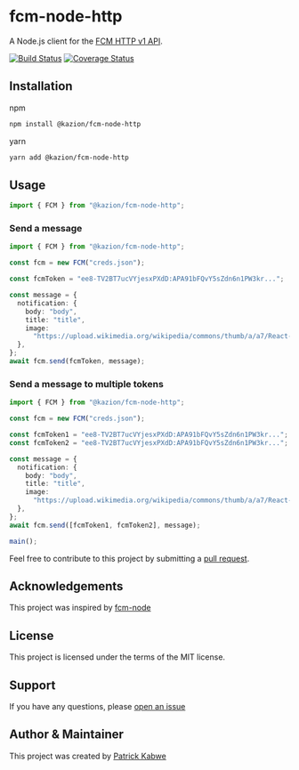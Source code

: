# fcm-node-http

A Node.js client for the [FCM HTTP v1 API](https://firebase.google.com/docs/cloud-messaging/http-server-ref).

[![Build Status](https://travis-ci.org/cedadev/fcm-node-http.svg?branch=main)](https://travis-ci.org/cedadev/fcm-node-http)
[![Coverage Status](https://coveralls.io/repos/github/cedadev/fcm-node-http/badge.svg?branch=master)](https://coveralls.io/github/cedadev/fcm-node-http?branch=main)

## Installation

npm
```bash 
npm install @kazion/fcm-node-http 
```

yarn
```bash
yarn add @kazion/fcm-node-http
```

## Usage

```js
import { FCM } from "@kazion/fcm-node-http";
```

### Send a message

```ts
import { FCM } from "@kazion/fcm-node-http";

const fcm = new FCM("creds.json");

const fcmToken = "ee8-TV2BT7ucVYjesxPXdD:APA91bFQvY5sZdn6n1PW3kr...";

const message = {
  notification: {
    body: "body",
    title: "title",
    image:
      "https://upload.wikimedia.org/wikipedia/commons/thumb/a/a7/React-icon.svg/120px-React-icon.svg.png",
  },
};
await fcm.send(fcmToken, message);
```

### Send a message to multiple tokens

```ts
import { FCM } from "@kazion/fcm-node-http";

const fcm = new FCM("creds.json");

const fcmToken1 = "ee8-TV2BT7ucVYjesxPXdD:APA91bFQvY5sZdn6n1PW3kr...";
const fcmToken2 = "ee8-TV2BT7ucVYjesxPXdD:APA91bFQvY5sZdn6n1PW3kr...";

const message = {
  notification: {
    body: "body",
    title: "title",
    image:
      "https://upload.wikimedia.org/wikipedia/commons/thumb/a/a7/React-icon.svg/120px-React-icon.svg.png",
  },
};
await fcm.send([fcmToken1, fcmToken2], message);

main();
```

Feel free to contribute to this project by submitting a [pull request](https://github.com/Kazion500/fcm-node-http).

## Acknowledgements

This project was inspired by [fcm-node](https://www.npmjs.com/package/fcm-node)

## License

This project is licensed under the terms of the MIT license.

## Support

If you have any questions, please [open an issue](https://github.com/Kazion500/fcm-node-http/issues)

## Author & Maintainer

This project was created by [Patrick Kabwe](https://github.com/Kazion500)
